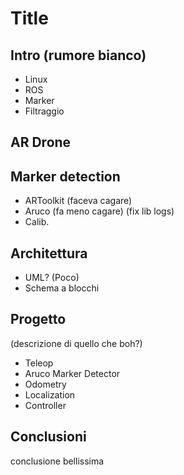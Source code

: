 # Title

## Intro (rumore bianco)

- Linux
- ROS
- Marker
- Filtraggio

## AR Drone

## Marker detection

- ARToolkit (faceva cagare)
- Aruco (fa meno cagare)
  (fix lib logs)
- Calib.

## Architettura

- UML? (Poco)
- Schema a blocchi

## Progetto
(descrizione di quello che boh?)

- Teleop
- Aruco Marker Detector
- Odometry
- Localization
- Controller

## Conclusioni

conclusione bellissima
